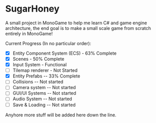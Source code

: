 # SugarHoney
A small project in MonoGame to help me learn C# and game engine architecture, the end goal is to make a small scale game from scratch entirely in MonoGame!

Current Progress (In no particular order):
- [X] Entity Component System (ECS) - 63% Complete
- [X] Scenes - 50% Complete
- [X] Input System - Functional
- [ ] Tilemap renderer - Not Started
- [X] Entity Prefabs -- 33% Complete
- [ ] Collisions -- Not started
- [ ] Camera system -- Not started
- [ ] GUI/UI Systems -- Not started
- [ ] Audio System -- Not started
- [ ] Save & Loading -- Not started

Anyhore more stuff will be added here down the line.
